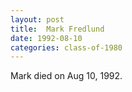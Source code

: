 ```yaml
---
layout: post
title:  Mark Fredlund
date: 1992-08-10
categories: class-of-1980
---
```


Mark died on Aug 10, 1992.


